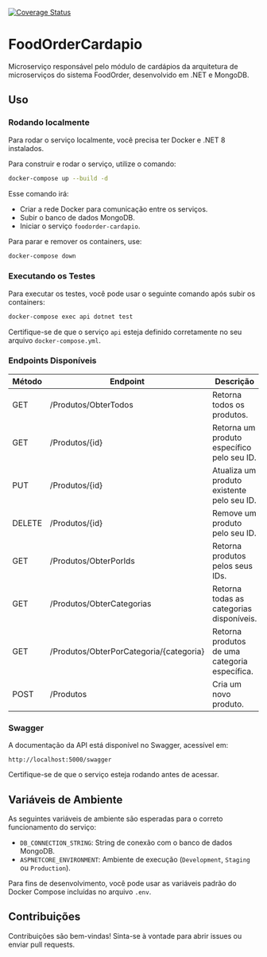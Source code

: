 [![Coverage Status](https://coveralls.io/repos/github/RafaelKamada/foodorder-cardapio/badge.svg?branch=main)](https://coveralls.io/github/RafaelKamada/foodorder-cardapio?branch=main)

# FoodOrderCardapio

Microserviço responsável pelo módulo de cardápios da arquitetura de microserviços do sistema FoodOrder, desenvolvido em .NET e MongoDB.

## Uso

### Rodando localmente

Para rodar o serviço localmente, você precisa ter Docker e .NET 8 instalados.

Para construir e rodar o serviço, utilize o comando:

```bash
docker-compose up --build -d
```

Esse comando irá:

* Criar a rede Docker para comunicação entre os serviços.
* Subir o banco de dados MongoDB.
* Iniciar o serviço `foodorder-cardapio`.

Para parar e remover os containers, use:

```bash
docker-compose down
```

### Executando os Testes

Para executar os testes, você pode usar o seguinte comando após subir os containers:

```bash
docker-compose exec api dotnet test
```

Certifique-se de que o serviço `api` esteja definido corretamente no seu arquivo `docker-compose.yml`.

### Endpoints Disponíveis

| Método | Endpoint                                | Descrição                                     |
| ------ | --------------------------------------- | --------------------------------------------- |
| GET    | /Produtos/ObterTodos                    | Retorna todos os produtos.                    |
| GET    | /Produtos/{id}                          | Retorna um produto específico pelo seu ID.    |
| PUT    | /Produtos/{id}                          | Atualiza um produto existente pelo seu ID.    |
| DELETE | /Produtos/{id}                          | Remove um produto pelo seu ID.                |
| GET    | /Produtos/ObterPorIds                   | Retorna produtos pelos seus IDs.              |
| GET    | /Produtos/ObterCategorias               | Retorna todas as categorias disponíveis.      |
| GET    | /Produtos/ObterPorCategoria/{categoria} | Retorna produtos de uma categoria específica. |
| POST   | /Produtos                               | Cria um novo produto.                         |

### Swagger

A documentação da API está disponível no Swagger, acessível em:

```
http://localhost:5000/swagger
```

Certifique-se de que o serviço esteja rodando antes de acessar.

## Variáveis de Ambiente

As seguintes variáveis de ambiente são esperadas para o correto funcionamento do serviço:

* `DB_CONNECTION_STRING`: String de conexão com o banco de dados MongoDB.
* `ASPNETCORE_ENVIRONMENT`: Ambiente de execução (`Development`, `Staging` ou `Production`).

Para fins de desenvolvimento, você pode usar as variáveis padrão do Docker Compose incluídas no arquivo `.env`.

## Contribuições

Contribuições são bem-vindas! Sinta-se à vontade para abrir issues ou enviar pull requests.
